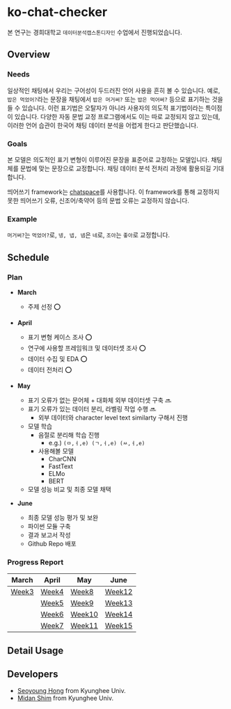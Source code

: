 # ko-chat-checker
본 연구는 경희대학교 ``데이터분석캡스톤디자인`` 수업에서 진행되었습니다.

## Overview

### Needs
일상적인 채팅에서 우리는 구어성이 두드러진 언어 사용을 흔히 볼 수 있습니다. 예로, ``밥은 먹었어?``라는 문장을 채팅에서 ``밥은 머거써?`` 또는 ``밥은 먹어써?`` 등으로 표기하는 것을 들 수 있습니다. 이런 표기법은 오탈자가 아니라 사용자의 의도적 표기법이라는 특이점이 있습니다. 다양한 자동 문법 교정 프로그램에서도 이는 따로 교정되지 않고 있는데, 이러한 언어 습관이 한국어 채팅 데이터 분석을 어렵게 한다고 판단했습니다.

### Goals
본 모델은 의도적인 표기 변형이 이루어진 문장을 표준어로 교정하는 모델입니다. 채팅체를 문법에 맞는 문장으로 교정합니다. 채팅 데이터 분석 전처리 과정에 활용되길 기대합니다.

띄어쓰기 framework는 [chatspace](https://github.com/pingpong-ai/chatspace)를 사용합니다. 이 framework를 통해 교정하지 못한 띄어쓰기 오류, 신조어/축약어 등의 문법 오류는 교정하지 않습니다.

### Example
```머거써?```는 ```먹었어?```로, ```넹, 넵, 넴```은 ```네```로, ```조아```는 ```좋아```로 교정합니다.

## Schedule

### Plan
* **March**
  - 주제 선정 ⭕️

* **April**
  - 표기 변형 케이스 조사 ⭕️
  - 연구에 사용할 프레임워크 및 데이터셋 조사 ⭕️
  - 데이터 수집 및 EDA ⭕️
  - 데이터 전처리 ⭕️

* **May**
  - 표기 오류가 없는 문어체 + 대화체 외부 데이터셋 구축 🔜
  - 표기 오류가 있는 데이터 분리, 라벨링 작업 수행 🔜
    - 외부 데이터와 character level text similarty 구해서 진행
  - 모델 학습  
    - 음절로 분리해 학습 진행
      - e.g.) ``(ㅁ,ㅓ,e) (ㄱ,ㅓ,e) (ㅆ,ㅓ,e)``
    - 사용해볼 모델
      - CharCNN
      - FastText
      - ELMo
      - BERT
  - 모델 성능 비교 및 최종 모델 채택

* **June**
  - 최종 모델 성능 평가 및 보완
  - 파이썬 모듈 구축
  - 결과 보고서 작성
  - Github Repo 배포

### Progress Report

| March | April |  May  | June  |
|------ |-------|-------|-------|
| [Week3](/assets/progress/week3.md) | [Week4](/assets/progress/week4.md) | [Week8](/assets/progress/week8.md) | [Week12](/assets/progress/week12.md) |
| | [Week5](/assets/progress/week5.md) | [Week9](/assets/progress/week9.md) | [Week13](/assets/progress/week13.md) |
| | [Week6](/assets/progress/week6.md) | [Week10](/assets/progress/week10.md) | [Week14](/assets/progress/week14.md) |
| | [Week7](/assets/progress/week7.md) | [Week11](/assets/progress/week11.md) | [Week15](/assets/progress/week15.md) |

## Detail Usage


## Developers
* [Seoyoung Hong](https://github.com/seoyoungh) from Kyunghee Univ.
* [Midan Shim](https://github.com/midannii) from Kyunghee Univ.
